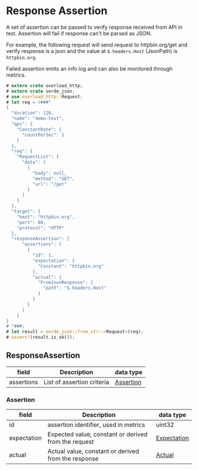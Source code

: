 # Response Assertion
A set of assertion can be passed to verify response received from API in test. Assertion will fail if response can't
be parsed as JSON.

For example, the following request will send request to httpbin.org/get and verify response is a json and
the value at `$.headers.Host` (JsonPath) is `httpbin.org`.

Failed assertion emits an info log and can also be monitored through metrics.

```rust
# extern crate overload_http;
# extern crate serde_json;
# use overload_http::Request;
# let req = r###"
{
  "duration": 120,
  "name": "demo-test",
  "qps": {
    "ConstantRate": {
      "countPerSec": 1
    }
  },
  "req": {
    "RequestList": {
      "data": [
        {
          "body": null,
          "method": "GET",
          "url": "/get"
        }
      ]
    }
  },
  "target": {
    "host": "httpbin.org",
    "port": 80,
    "protocol": "HTTP"
  },
  "responseAssertion": {
      "assertions": [
        {
          "id": 1,
          "expectation": {
            "Constant": "httpbin.org"
          },
          "actual": {
            "FromJsonResponse": {
              "path": "$.headers.Host"
            }
          }
        }
      ]
    }
}
# "###;
# let result = serde_json::from_str::<Request>(req);
# assert!(result.is_ok());
```

## ResponseAssertion

| field      | Description                | data type               |
|------------|----------------------------|-------------------------|
| assertions | List of assertion criteria | [Assertion](#assertion) |

### Assertion
| field       | Description                                          | data type                     |
|-------------|------------------------------------------------------|-------------------------------|
| id          | assertion identifier, used in metrics                | uint32                        |
| expectation | Expected value, constant or derived from the request | [Expectation](expectation.md) |
| actual      | Actual value, constant or derived from the response  | [Actual](actual.md)           |
